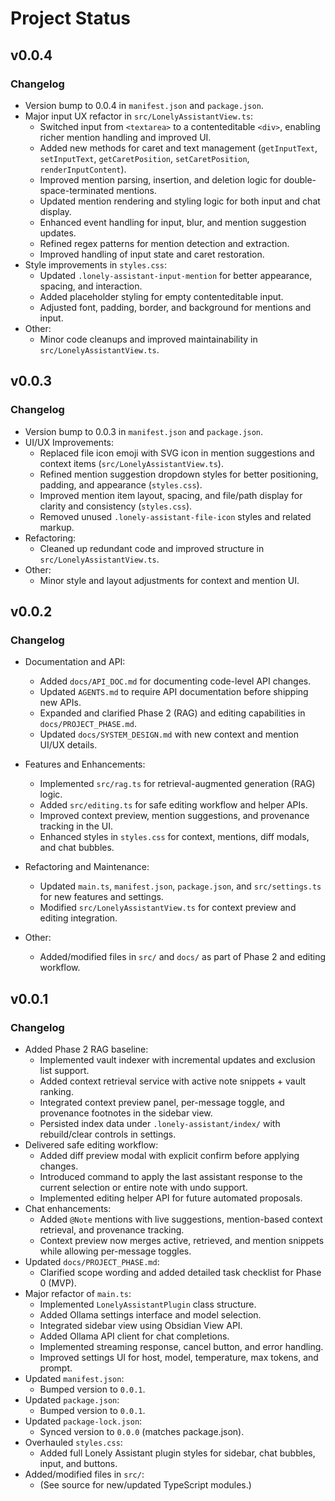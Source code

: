 # Project Status

## v0.0.4

### Changelog

- Version bump to 0.0.4 in `manifest.json` and `package.json`.
- Major input UX refactor in `src/LonelyAssistantView.ts`:
  - Switched input from `<textarea>` to a contenteditable `<div>`, enabling richer mention handling and improved UI.
  - Added new methods for caret and text management (`getInputText`, `setInputText`, `getCaretPosition`, `setCaretPosition`, `renderInputContent`).
  - Improved mention parsing, insertion, and deletion logic for double-space-terminated mentions.
  - Updated mention rendering and styling logic for both input and chat display.
  - Enhanced event handling for input, blur, and mention suggestion updates.
  - Refined regex patterns for mention detection and extraction.
  - Improved handling of input state and caret restoration.
- Style improvements in `styles.css`:
  - Updated `.lonely-assistant-input-mention` for better appearance, spacing, and interaction.
  - Added placeholder styling for empty contenteditable input.
  - Adjusted font, padding, border, and background for mentions and input.
- Other:
  - Minor code cleanups and improved maintainability in `src/LonelyAssistantView.ts`.

## v0.0.3

### Changelog

- Version bump to 0.0.3 in `manifest.json` and `package.json`.
- UI/UX Improvements:
  - Replaced file icon emoji with SVG icon in mention suggestions and context items (`src/LonelyAssistantView.ts`).
  - Refined mention suggestion dropdown styles for better positioning, padding, and appearance (`styles.css`).
  - Improved mention item layout, spacing, and file/path display for clarity and consistency (`styles.css`).
  - Removed unused `.lonely-assistant-file-icon` styles and related markup.
- Refactoring:
  - Cleaned up redundant code and improved structure in `src/LonelyAssistantView.ts`.
- Other:
  - Minor style and layout adjustments for context and mention UI.

## v0.0.2

### Changelog

- Documentation and API:
  - Added `docs/API_DOC.md` for documenting code-level API changes.
  - Updated `AGENTS.md` to require API documentation before shipping new APIs.
  - Expanded and clarified Phase 2 (RAG) and editing capabilities in `docs/PROJECT_PHASE.md`.
  - Updated `docs/SYSTEM_DESIGN.md` with new context and mention UI/UX details.

- Features and Enhancements:
  - Implemented `src/rag.ts` for retrieval-augmented generation (RAG) logic.
  - Added `src/editing.ts` for safe editing workflow and helper APIs.
  - Improved context preview, mention suggestions, and provenance tracking in the UI.
  - Enhanced styles in `styles.css` for context, mentions, diff modals, and chat bubbles.

- Refactoring and Maintenance:
  - Updated `main.ts`, `manifest.json`, `package.json`, and `src/settings.ts` for new features and settings.
  - Modified `src/LonelyAssistantView.ts` for context preview and editing integration.

- Other:
  - Added/modified files in `src/` and `docs/` as part of Phase 2 and editing workflow.

## v0.0.1

### Changelog

- Added Phase 2 RAG baseline:
  - Implemented vault indexer with incremental updates and exclusion list support.
  - Added context retrieval service with active note snippets + vault ranking.
  - Integrated context preview panel, per-message toggle, and provenance footnotes in the sidebar view.
  - Persisted index data under `.lonely-assistant/index/` with rebuild/clear controls in settings.
- Delivered safe editing workflow:
  - Added diff preview modal with explicit confirm before applying changes.
  - Introduced command to apply the last assistant response to the current selection or entire note with undo support.
  - Implemented editing helper API for future automated proposals.
- Chat enhancements:
  - Added `@Note` mentions with live suggestions, mention-based context retrieval, and provenance tracking.
  - Context preview now merges active, retrieved, and mention snippets while allowing per-message toggles.
- Updated `docs/PROJECT_PHASE.md`:
  - Clarified scope wording and added detailed task checklist for Phase 0 (MVP).
- Major refactor of `main.ts`:
  - Implemented `LonelyAssistantPlugin` class structure.
  - Added Ollama settings interface and model selection.
  - Integrated sidebar view using Obsidian View API.
  - Added Ollama API client for chat completions.
  - Implemented streaming response, cancel button, and error handling.
  - Improved settings UI for host, model, temperature, max tokens, and prompt.
- Updated `manifest.json`:
  - Bumped version to `0.0.1`.
- Updated `package.json`:
  - Bumped version to `0.0.1`.
- Updated `package-lock.json`:
  - Synced version to `0.0.0` (matches package.json).
- Overhauled `styles.css`:
  - Added full Lonely Assistant plugin styles for sidebar, chat bubbles, input, and buttons.
- Added/modified files in `src/`:
  - (See source for new/updated TypeScript modules.)
